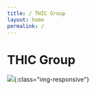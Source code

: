 ```yaml
---
title: / THIC Group
layout: home
permalink: /
---
```


# THIC Group

![](/assets/thic.png){:class="img-responsive"}
